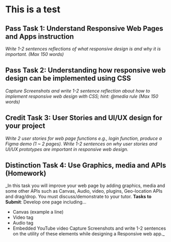 # This is a test

## Pass Task 1: Understand Responsive Web Pages and Apps instruction
_Write 1-2 sentences reflections of what responsive design is and why it is important. (Max 150 words)_

## Pass Task 2: Understanding how responsive web design can be implemented using CSS
_Capture Screenshots and write 1-2 sentence reflection about how to implement responsive web design with CSS; hint: @media rule (Max 150 words)_

## Credit Task 3: User Stories and UI/UX design for your project
_Write 2 user stories for web page functions e.g., login function, produce a Figma demo (1 ~ 2 pages). Write 1-2 sentences on why user stories and UI/UX prototypes are important
in responsive web design._

## Distinction Task 4: Use Graphics, media and APIs (Homework)
_In this task you will improve your web page by adding graphics, media and some other APIs such as Canvas,
Audio, video, plugins, Geo-location APIs and drag/drop. You must discuss/demonstrate to your tutor.
**Tasks to Submit**: Develop one page including...
- Canvas (example a line)
- Video tag
- Audio tag
- Embedded YouTube video
Capture Screenshots and write 1-2 sentences on the utility of these elements while designing a Responsive
web app._
